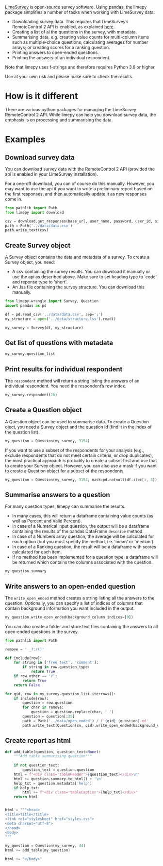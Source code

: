 [LimeSurvey][limesurvey] is open-source survey software. Using pandas, the limepy package simplifies a number of tasks when working with LimeSurvey data:

- Downloading survey data. This requires that LimeSurvey’s RemoteControl 2 API is enabled, as explained [here][LSRC2].
- Creating a list of al the questions in the survey, with metadata.
- Summarising data, e.g. creating value counts for multi-column items such as multiple-choice questions; calculating averages for number arrays; or creating scores for a ranking question.
- Printing answers to open-ended questions.
- Printing the answers of an individual respondent.

Note that limepy uses f-strings and therefore requires Python 3.6 or higher.

Use at your own risk and please make sure to check the results.

# How is it different

There are various python packages for managing the LimeSurvey RemoteControl 2 API. While limepy can help you download survey data, the emphasis is on processing and summarising the data.

# Examples

## Download survey data

You can download survey data with the RemoteControl 2 API (provided the api is enabled in your LimeSurvey installation).

For a one-off download, you can of course do this manually. However, you may want to use the api if you want to write a preliminary report based on the first responses, and then automatically update it as new responses come in.

```python
from pathlib import Path
from limepy import download

csv = download.get_responses(base_url, user_name, password, user_id, sid)
path = Path('../data/data.csv')
path.write_text(csv)
```

## Create Survey object

A Survey object contains the data and metadata of a survey. To create a Survey object, you need:

- A csv containing the survey results. You can download it manually or use the api as described above. Make sure to set heading type to 'code' and reponse type to 'short'.
- An .lss file containing the survey structure. You can download this manually.

```python
from limepy.wrangle import Survey, Question
import pandas as pd

df = pd.read_csv('../data/data.csv', sep=';')
my_structure = open('../data/structure.lss').read()

my_survey = Survey(df, my_structure)
```

## Get list of questions with metadata

```python
my_survey.question_list
```

## Print results for individual respondent

The `respondent` method will return a string listing the answers of an individual respondent. You need the respondent’s row index.

```python
my_survey.respondent(26)
```

## Create a Question object

A Question object can be used to summarise data. To create a Question oject, you need a Survey object and the question id (find it in the index of the question list).

```python
my_question = Question(my_survey, 3154)
```

If you want to use a subset of the respondents for your analysis (e.g., exclude respondents that do not meet certain criteria, or drop duplicates), the most practical approach is probably to create a subset first and use that to create your Survey object. However, you can also use a mask if you want to create a Question object for a subset of the respondents.

```python
my_question = Question(my_survey, 3154, mask=pd.notnull(df.iloc[:, 8]))
```

## Summarise answers to a question

For many question types, limepy can summarise the results. 
- In many cases, this will return a dataframe containing value counts (as well as Percent and Valid Percent). 
- In case of a Numerical input question, the output will be a dataframe containing the results of the pandas DataFrame `describe` method. 
- In case of a Numbers array question, the average will be calculated for each option (but you must specify the method, i.e. 'mean' or 'median'). 
- In case of a Ranking question, the result will be a dataframe with scores calculated for each item. 
- If no method has been implemented for a question type, a dataframe will be returned which contains the columns associated with the question.

```python
my_question.summary
```

## Write answers to an open-ended question

The `write_open_ended` method creates a string listing all the answers to the question. Optionally, you can specify a list of indices of columns that contain background information you want included in the output.

```python
my_question.write_open_ended(background_column_indices=[9])
```

You can also create a folder and store text files containing the answers to all open-ended questions in the survey.

```python
from pathlib import Path

remove = ' _?:/()'

def include(row):
    for string in ['free text', 'comment']:
        if string in row.question_type:
            return True
    if row.other == 'Y':
        return True
    return False

for qid, row in my_survey.question_list.iterrows():
    if include(row):
        question = row.question
        for char in remove:
            question = question.replace(char, ' ')
        question = question[:25]
        path = Path('../data/open_ended') / f'{qid} {question}.md'
        path.write_text(Question(sv, qid).write_open_ended(background_column_indices=[9]))
```

## Create report as html

```python
def add_table(question, question_text=None):
    """Add table summarising question"""
    
    if not question_text:
        question_text = question.question
    html = f"<div class='tableHeader'>{question_text}</div>\n"
    html += question.summary.to_html() + '\n'
    help_txt = question.metadata['help']
    if help_txt:
        html += f"<div class='tableCaption'>{help_txt}</div>"
    return html


html = """<head>
<title>Title</title>
<link rel="stylesheet" href="styles.css">
<meta charset="utf-8">
</head>
<body>
"""

my_question = Question(my_survey, 44)
html += add_table(my_question)

html += "</body>"
```

[limesurvey]:https://en.wikipedia.org/wiki/LimeSurvey
[LSRC2]:https://manual.limesurvey.org/RemoteControl_2_API